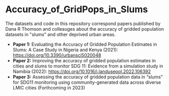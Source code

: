# Accuracy_of_GridPops_in_Slums


The datasets and code in this repository correspond papers published by Dana R Thomson and colleauges about the accuracy of gridded population datasets in "slums" and other deprived urban areas.

* **Paper 1:** Evaluating the Accuracy of Gridded Population Estimates in Slums: A Case Study in Nigeria and Kenya (2021): https://doi.org/10.3390/urbansci5020048
* **Paper 2:** Improving the accuracy of gridded population estimates in cities and slums to monitor SDG 11: Evidence from a simulation study in Namibia (2022): https://doi.org/10.1016/j.landusepol.2022.106392
* **Paper 3:** Assessing the accuracy of gridded population data in “slums” for SDG11 monitoring using community-generated data across diverse LMIC cities (Forthcoming in 2023)
